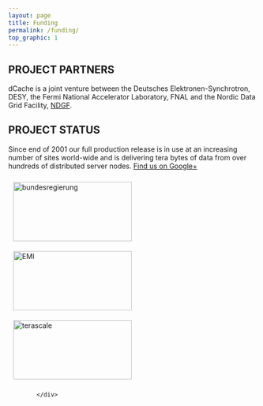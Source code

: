 ```yaml
---
layout: page
title: Funding
permalink: /funding/
top_graphic: 1
---
```


## PROJECT PARTNERS
dCache is a joint venture between the Deutsches Elektronen-Synchrotron, DESY, the Fermi National Accelerator Laboratory, FNAL and the Nordic Data Grid Facility, [NDGF](https://neic.nordforsk.org/activities/nt1/).
	
## PROJECT STATUS
Since end of 2001 our full production release is in use at an increasing number of sites world-wide and is delivering tera bytes of data from over hundreds of distributed server nodes.
[Find us on Google+](https://plus.google.com/106301747498127518233) 

<div class="text-center">
              <a href="https://www.bundesregierung.de/Webs/Breg/DE/Bundesregierung/Bundesministerien/BMBF/_node.html"><img src="{{site.baseurl}}/images/bmbf-logo.png" alt="bundesregierung" width="240" height="120" style="padding: 10px;"></a>
              <a href="https://en.wikipedia.org/wiki/European_Middleware_Initiative"><img src="{{site.baseurl}}/images/emi-blue1.png" alt="EMI" width="240" height="120" style="padding: 10px;"></a>
              <a href="http://www.terascale.de/"><img src="{{site.baseurl}}/images/physicsattheterascale.png" alt="terascale" width="240" height="120" style="padding: 10px;"></a>
              
            </div>
